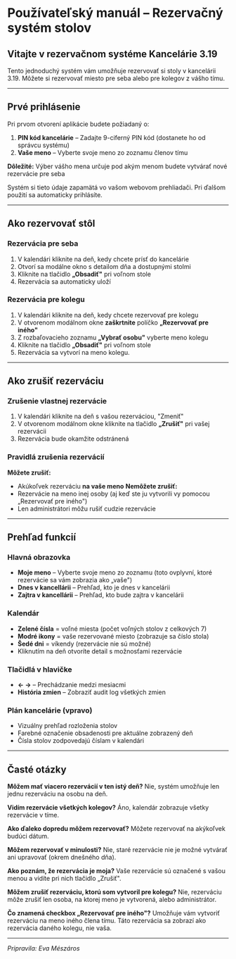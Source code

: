 # Používateľský manuál – Rezervačný systém stolov

## Vitajte v rezervačnom systéme Kancelárie 3.19

Tento jednoduchý systém vám umožňuje rezervovať si stoly v kancelárii 3.19. Môžete si rezervovať miesto pre seba alebo pre kolegov z vášho tímu.

---

## Prvé prihlásenie

Pri prvom otvorení aplikácie budete požiadaný o:

1. **PIN kód kancelárie** – Zadajte 9-ciferný PIN kód (dostanete ho od správcu systému)
2. **Vaše meno** – Vyberte svoje meno zo zoznamu členov tímu

**Dôležité:** Výber vášho mena určuje pod akým menom budete vytvárať nové rezervácie pre seba

Systém si tieto údaje zapamätá vo vašom webovom prehliadači. Pri ďalšom použití sa automaticky prihlásíte.

---

## Ako rezervovať stôl

### Rezervácia pre seba

1. V kalendári kliknite na deň, kedy chcete prísť do kancelárie
2. Otvorí sa modálne okno s detailom dňa a dostupnými stolmi
3. Kliknite na tlačidlo **„Obsadiť"** pri voľnom stole
4. Rezervácia sa automaticky uloží

### Rezervácia pre kolegu

1. V kalendári kliknite na deň, kedy chcete rezervovať pre kolegu
2. V otvorenom modálnom okne **zaškrtnite** políčko **„Rezervovať pre iného"**
3. Z rozbaľovacieho zoznamu **„Vybrať osobu"** vyberte meno kolegu
4. Kliknite na tlačidlo **„Obsadiť"** pri voľnom stole
5. Rezervácia sa vytvorí na meno kolegu.

---

## Ako zrušiť rezerváciu

### Zrušenie vlastnej rezervácie

1. V kalendári kliknite na deň s vašou rezerváciou, "Zmeniť"
2. V otvorenom modálnom okne kliknite na tlačidlo **„Zrušiť"** pri vašej rezervácii
3. Rezervácia bude okamžite odstránená

### Pravidlá zrušenia rezervácií

**Môžete zrušiť:**
- Akúkoľvek rezerváciu **na vaše meno**
**Nemôžete zrušiť:**
- Rezervácie na meno inej osoby (aj keď ste ju vytvorili vy pomocou „Rezervovať pre iného")
- Len administrátori môžu rušiť cudzie rezervácie

---

## Prehľad funkcií

### Hlavná obrazovka

- **Moje meno** – Vyberte svoje meno zo zoznamu (toto ovplyvní, ktoré rezervácie sa vám zobrazia ako „vaše")
- **Dnes v kancellárii** – Prehľad, kto je dnes v kancelárii
- **Zajtra v kancellárii** – Prehľad, kto bude zajtra v kancelárii

### Kalendár

- **Zelené čísla** = voľné miesta (počet voľných stolov z celkových 7)
- **Modré ikony** = vaše rezervované miesto (zobrazuje sa číslo stola)
- **Šedé dni** = víkendy (rezervácie nie sú možné)
- Kliknutím na deň otvoríte detail s možnosťami rezervácie

### Tlačidlá v hlavičke
- **← →** – Prechádzanie medzi mesiacmi
- **História zmien** – Zobraziť audit log všetkých zmien

### Plán kancelárie (vpravo)
- Vizuálny prehľad rozloženia stolov
- Farebné označenie obsadenosti pre aktuálne zobrazený deň
- Čísla stolov zodpovedajú číslam v kalendári

---

## Časté otázky
**Môžem mať viacero rezervácií v ten istý deň?**
Nie, systém umožňuje len jednu rezerváciu na osobu na deň.

**Vidím rezervácie všetkých kolegov?**
Áno, kalendár zobrazuje všetky rezervácie v tíme.

**Ako ďaleko dopredu môžem rezervovať?**
Môžete rezervovať na akýkoľvek budúci dátum.

**Môžem rezervovať v minulosti?**
Nie, staré rezervácie nie je možné vytvárať ani upravovať (okrem dnešného dňa).

**Ako poznám, že rezervácia je moja?**
Vaše rezervácie sú označené s vašou menou a vidíte pri nich tlačidlo „Zrušiť".

**Môžem zrušiť rezerváciu, ktorú som vytvoril pre kolegu?**
Nie, rezerváciu môže zrušiť len osoba, na ktorej meno je vytvorená, alebo administrátor.

**Čo znamená checkbox „Rezervovať pre iného"?**
Umožňuje vám vytvoriť rezerváciu na meno iného člena tímu. Táto rezervácia sa zobrazí ako rezervácia daného kolegu, nie vaša.

---
*Pripravila: Eva Mészáros*
